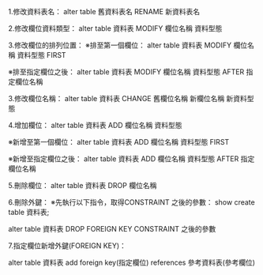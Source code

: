 1.修改資料表名：
alter table 舊資料表名 RENAME  新資料表名

2.修改欄位資料類型：
alter table 資料表 MODIFY 欄位名稱 資料型態

3.修改欄位的排列位置：
※排至第一個欄位：
alter table 資料表 MODIFY 欄位名稱 資料型態 FIRST

※排至指定欄位之後：
alter table 資料表 MODIFY 欄位名稱 資料型態 AFTER 指定欄位名稱

3.修改欄位名稱：
alter table 資料表 CHANGE 舊欄位名稱 新欄位名稱 新資料型態

4.增加欄位：
alter table 資料表 ADD 欄位名稱 資料型態

※新增至第一個欄位：
alter table 資料表 ADD 欄位名稱 資料型態 FIRST

※新增至指定欄位之後：
alter table 資料表 ADD 欄位名稱 資料型態 AFTER 指定欄位名稱

5.刪除欄位：
alter table 資料表 DROP 欄位名稱

6.刪除外鍵：
※先執行以下指令，取得CONSTRAINT 之後的參數：
show create table 資料表;

alter table 資料表 DROP FOREIGN KEY CONSTRAINT 之後的參數

7.指定欄位新增外鍵(FOREIGN KEY)：

alter table 資料表 add  foreign key(指定欄位) references 參考資料表(參考欄位)